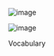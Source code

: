 ![image](https://github.com/jeuneseven/ReadingNotes/assets/8426758/b5b8602a-563c-4164-9933-08bf1e65c3fa)

![image](https://github.com/jeuneseven/ReadingNotes/assets/8426758/dbd26d56-edb5-44cc-870a-3e773fd293ac)

Vocabulary
